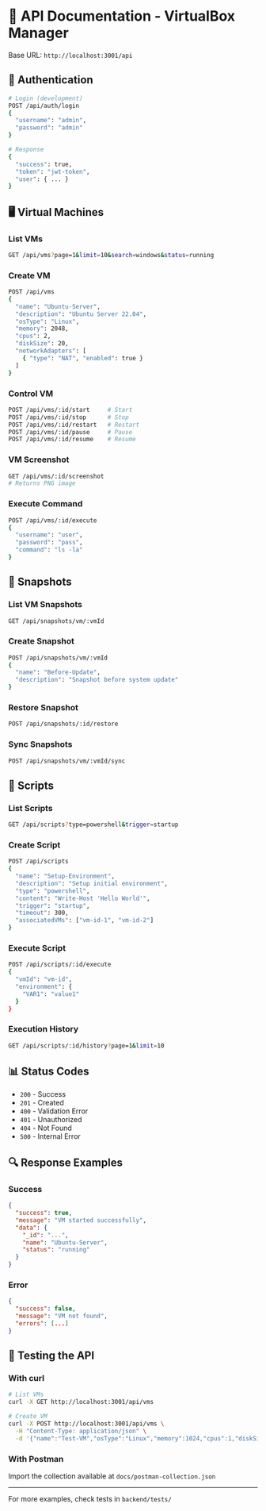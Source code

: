 # 📖 API Documentation - VirtualBox Manager

Base URL: `http://localhost:3001/api`

## 🔐 Authentication

```bash
# Login (development)
POST /api/auth/login
{
  "username": "admin",
  "password": "admin"
}

# Response
{
  "success": true,
  "token": "jwt-token",
  "user": { ... }
}
```

## 🖥️ Virtual Machines

### List VMs
```bash
GET /api/vms?page=1&limit=10&search=windows&status=running
```

### Create VM
```bash
POST /api/vms
{
  "name": "Ubuntu-Server",
  "description": "Ubuntu Server 22.04",
  "osType": "Linux",
  "memory": 2048,
  "cpus": 2,
  "diskSize": 20,
  "networkAdapters": [
    { "type": "NAT", "enabled": true }
  ]
}
```

### Control VM
```bash
POST /api/vms/:id/start     # Start
POST /api/vms/:id/stop      # Stop
POST /api/vms/:id/restart   # Restart
POST /api/vms/:id/pause     # Pause
POST /api/vms/:id/resume    # Resume
```

### VM Screenshot
```bash
GET /api/vms/:id/screenshot
# Returns PNG image
```

### Execute Command
```bash
POST /api/vms/:id/execute
{
  "username": "user",
  "password": "pass",
  "command": "ls -la"
}
```

## 📸 Snapshots

### List VM Snapshots
```bash
GET /api/snapshots/vm/:vmId
```

### Create Snapshot
```bash
POST /api/snapshots/vm/:vmId
{
  "name": "Before-Update",
  "description": "Snapshot before system update"
}
```

### Restore Snapshot
```bash
POST /api/snapshots/:id/restore
```

### Sync Snapshots
```bash
POST /api/snapshots/vm/:vmId/sync
```

## 📜 Scripts

### List Scripts
```bash
GET /api/scripts?type=powershell&trigger=startup
```

### Create Script
```bash
POST /api/scripts
{
  "name": "Setup-Environment",
  "description": "Setup initial environment",
  "type": "powershell",
  "content": "Write-Host 'Hello World'",
  "trigger": "startup",
  "timeout": 300,
  "associatedVMs": ["vm-id-1", "vm-id-2"]
}
```

### Execute Script
```bash
POST /api/scripts/:id/execute
{
  "vmId": "vm-id",
  "environment": {
    "VAR1": "value1"
  }
}
```

### Execution History
```bash
GET /api/scripts/:id/history?page=1&limit=10
```

## 📊 Status Codes

- `200` - Success
- `201` - Created
- `400` - Validation Error
- `401` - Unauthorized
- `404` - Not Found
- `500` - Internal Error

## 🔍 Response Examples

### Success
```json
{
  "success": true,
  "message": "VM started successfully",
  "data": {
    "_id": "...",
    "name": "Ubuntu-Server",
    "status": "running"
  }
}
```

### Error
```json
{
  "success": false,
  "message": "VM not found",
  "errors": [...]
}
```

## 🧪 Testing the API

### With curl
```bash
# List VMs
curl -X GET http://localhost:3001/api/vms

# Create VM
curl -X POST http://localhost:3001/api/vms \
  -H "Content-Type: application/json" \
  -d '{"name":"Test-VM","osType":"Linux","memory":1024,"cpus":1,"diskSize":10}'
```

### With Postman
Import the collection available at `docs/postman-collection.json`

---

For more examples, check tests in `backend/tests/`

